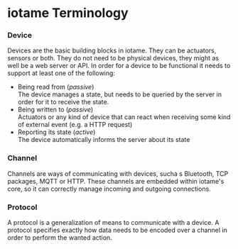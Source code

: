 # iotame Terminology

### Device
Devices are the basic building blocks in iotame. They can be actuators, sensors or both. They do not need to be physical devices, they might as well be a web server or API. In order for a device to be functional it needs to support at least one of the following:

- Being read from (_passive_)  
  The device manages a state, but needs to be queried by the server in order for it to receive the state.
- Being written to (_passive_)  
  Actuators or any kind of device that can react when receiving some kind of external event (e.g. a HTTP request)
- Reporting its state (_active_)  
  The device automatically informs the server about its state

### Channel
Channels are ways of communicating with devices, sucha s Bluetooth, TCP packages, MQTT or HTTP. These channels are embedded within iotame's core, so it can correctly manage incoming and outgoing connections.

### Protocol
A protocol is a generalization of means to communicate with a device. A protocol specifies exactly how data needs to be encoded over a channel in order to perform the wanted action.
